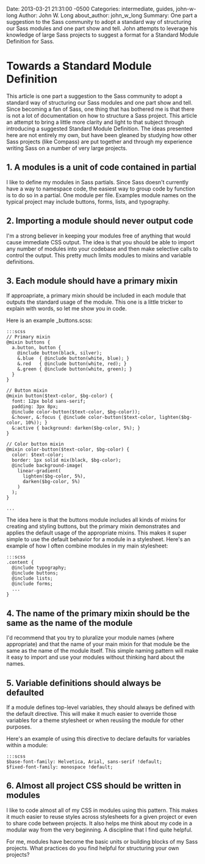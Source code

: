 Date: 2013-03-21 21:31:00 -0500
Categories: intermediate, guides, john-w-long
Author: John W. Long
about_author: john_w_long
Summary: One part a suggestion to the Sass community to adopt a standard way of structuring our Sass modules and one part show and tell. John attempts to leverage his knowledge of large Sass projects to suggest a format for a Standard Module Definition for Sass.


# Towards a Standard Module Definition

This article is one part a suggestion to the Sass community to adopt a standard way of structuring our Sass modules and one part show and tell. Since becoming a fan of Sass, one thing that has bothered me is that there is not a lot of documentation on how to structure a Sass project. This article an attempt to bring a little more clarity and light to that subject through introducing a suggested Standard Module Definition. The ideas presented here are not entirely my own, but have been gleaned by studying how other Sass projects (like Compass) are put together and through my experience writing Sass on a number of very large projects.


## 1. A modules is a unit of code contained in partial

I like to define my modules in Sass partials. Since Sass doesn't currently have a way to namespace code, the easiest way to group code by function is to do so in a partial. One module per file. Examples module names on the typical project may include buttons, forms, lists, and typography.


## 2. Importing a module should never output code

I'm a strong believer in keeping your modules free of anything that would cause immediate CSS output. The idea is that you should be able to import any number of modules into your codebase and then make selective calls to control the output. This pretty much limits modules to mixins and variable definitions.


## 3. Each module should have a primary mixin

If approapriate, a primary mixin should be included in each module that outputs the standard usage of the module. This one is a little tricker to explain with words, so let me show you in code.

Here is an example _buttons.scss:

    :::scss
    // Primary mixin
    @mixin buttons {
      a.button, button {
        @include button(black, silver);
        &.blue  { @include button(white, blue); }
        &.red   { @include button(white, red); }
        &.green { @include button(white, green); }
      }
    }

    // Button mixin
    @mixin button($text-color, $bg-color) {
      font: 12px bold sans-serif;
      padding: 3px 8px;
      @include color-button($text-color, $bg-color));
      &:hover, &:focus { @include color-button($text-color, lighten($bg-color, 10%)); }
      &:active { background: darken($bg-color, 5%); }
    }

    // Color button mixin
    @mixin color-button($text-color, $bg-color) {
      color: $text-color;
      border: 1px solid mix(black, $bg-color);
      @include background-image(
        linear-gradient(
          lighten($bg-color, 5%),
          darken($bg-color, 5%)
        )
      );
    }

    ...

The idea here is that the buttons module includes all kinds of mixins for creating and styling buttons, but the primary mixin demonstrates and applies the default usage of the appropriate mixins. This makes it super simple to use the default behavior for a module in a stylesheet. Here's an example of how I often combine modules in my main stylesheet:

    :::scss
    .content {
      @include typography;
      @include buttons;
      @include lists;
      @include forms;
      ...
    }


## 4. The name of the primary mixin should be the same as the name of the module

I'd recommend that you try to pluralize your module names (where appropriate) and that the name of your main mixin for that module be the same as the name of the module itself. This simple naming pattern will make it easy to import and use your modules without thinking hard about the names.


## 5. Variable definitions should always be defaulted

If a module defines top-level variables, they should always be defined with the default directive. This will make it much easier to override those variables for a theme stylesheet or when reusiing the module for other purposes.

Here's an example of using this directive to declare defaults for variables within a module:

    :::scss
    $base-font-family: Helvetica, Arial, sans-serif !default;
    $fixed-font-family: monospace !default;


## 6. Almost all project CSS should be written in modules

I like to code almost all of my CSS in modules using this pattern. This makes it much easier to reuse styles across stylesheets for a given project or even to share code between projects. It also helps me think about my code in a modular way from the very beginning. A discipline that I find quite helpful.

For me, modules have become the basic units or building blocks of my Sass projects. What practices do you find helpful for structuring your own projects?
